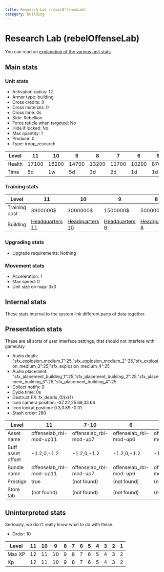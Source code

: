 ```yaml
---
title: Research Lab (rebelOffenseLab)
category: building
---
```


# Research Lab (rebelOffenseLab)

You can read an [explanation  of the various unit stats](unitexplained.md).

## Main stats

### Unit stats

  * Activation radius: 12
  * Armor type: building
  * Cross credits: 0
  * Cross materials: 0
  * Cross time: 0s
  * Side: Rebellion
  * Force reticle when targeted: No
  * Hide if locked: No
  * Max quantity: 1
  * Produce: 0
  * Type: troop_research

|Level |11   |10   |9    |8    |7    |6    |5   |4   |3   |2   |1   |
|------|-----|-----|-----|-----|-----|-----|----|----|----|----|----|
|Health|17100|16200|14700|13200|11700|10200|8700|7200|5400|4500|3000|
|Time  |5d   |1w   |5d   |3d   |2d   |1d   |1d  |8h  |2h  |1h  |5m  |


### Training stats

|Level        |11                             |10                             |9                             |8                             |7                             |6                             |5                             |4                             |3                             |2                             |1                             |
|-------------|-------------------------------|-------------------------------|------------------------------|------------------------------|------------------------------|------------------------------|------------------------------|------------------------------|------------------------------|------------------------------|------------------------------|
|Training cost|3900000$                       |3000000$                       |1500000$                      |500000$                       |250000$                       |175000$                       |50000$                        |20000$                        |12500$                        |7500$                         |1000$                         |
|Building     |[Headquarters 11](rebelHQ.html)|[Headquarters 10](rebelHQ.html)|[Headquarters 9](rebelHQ.html)|[Headquarters 8](rebelHQ.html)|[Headquarters 7](rebelHQ.html)|[Headquarters 6](rebelHQ.html)|[Headquarters 5](rebelHQ.html)|[Headquarters 4](rebelHQ.html)|[Headquarters 3](rebelHQ.html)|[Headquarters 3](rebelHQ.html)|[Headquarters 3](rebelHQ.html)|


### Upgrading stats

  * Upgrade requirements: Nothing

### Movement stats

  * Acceleration: 1
  * Max speed: 0
  * Unit size on map: 3x3

## Internal stats

These stats internal to the system link different parts of data together.


## Presentation stats

These are all sorts of user interface settings, that should not interfere with gameplay.

  * Audio death: "sfx_explosion_medium_1":25,"sfx_explosion_medium_2":25,"sfx_explosion_medium_3":25,"sfx_explosion_medium_4":25
  * Audio placement: "sfx_placement_building_1":25,"sfx_placement_building_2":25,"sfx_placement_building_3":25,"sfx_placement_building_4":25
  * Collect notify: 0
  * Cycle time: 0s
  * Destruct FX: fx_debris_{0}x{1}
  * Icon camera position: -37.22,25.69,33.66
  * Icon lookat position: 0.3,0.89,-0.01
  * Stash order: 280

|Level            |11                     |7-10                  |6                     |5                     |4                     |3                     |2                     |1                     |
|-----------------|-----------------------|----------------------|----------------------|----------------------|----------------------|----------------------|----------------------|----------------------|
|Asset name       |offenselab_rbl-mod-up11|offenselab_rbl-mod-up7|offenselab_rbl-mod-up6|offenselab_rbl-mod-up5|offenselab_rbl-mod-up4|offenselab_rbl-mod-up3|offenselab_rbl-mod-up2|offenselab_rbl-mod-up1|
|Buff asset offset|-1.2,0,-1.2            |-1.2,0,-1.2           |-1.2,0,-1.2           |-1.6, 0.0, -1.8       |-1.4,-1,-1.4          |-1.4,-1,-1.4          |-1.4,-1,-1.4          |-1.4,-1,-1.4          |
|Bundle name      |offenselab_rbl-mod-up11|offenselab_rbl-mod-up7|offenselab_rbl-mod-up6|offenselab_rbl-mod-up5|offenselab_rbl-mod-up4|offenselab_rbl-mod-up3|offenselab_rbl-mod-up2|offenselab_rbl-mod-up1|
|Prestige         |true                   |(not found)           |(not found)           |(not found)           |(not found)           |(not found)           |(not found)           |(not found)           |
|Store tab        |(not found)            |(not found)           |(not found)           |(not found)           |(not found)           |(not found)           |(not found)           |army                  |


## Uninterpreted stats

Seriously, we don't really know what to do with these.

  * Order: 10

|Level |11|10|9 |8|7|6|5|4|3|2|1|
|------|--|--|--|-|-|-|-|-|-|-|-|
|Max XP|12|11|10|9|8|7|6|5|4|3|2|
|Xp    |12|11|10|9|8|7|6|5|4|3|2|



